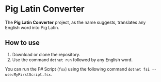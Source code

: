 # Pig Latin Converter

The **Pig Latin Converter** project, as the name suggests, translates any English word into Pig Latin.

## How to use

1. Download or clone the repository.
2. Use the command `dotnet run` followed by any English word.

You can run the F# Script (`fsx`) using the following command `dotnet fsi --use:MyFirstScript.fsx`.
